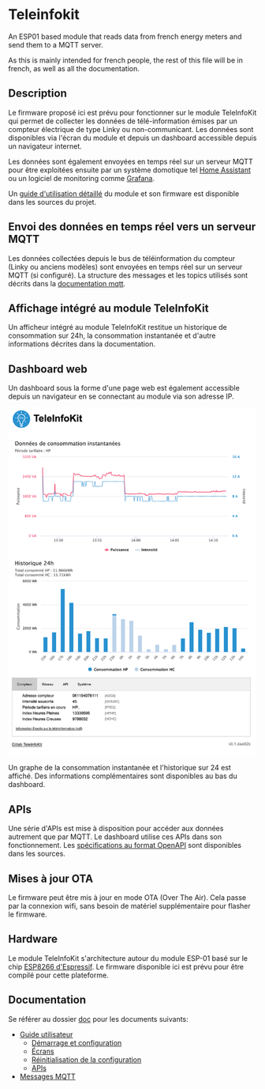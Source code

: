 # Teleinfokit

An ESP01 based module that reads data from french energy meters and send them to a MQTT server. 

As this is mainly intended for french people, the rest of this file will be in french, as well as all the documentation.

## Description

Le firmware proposé ici est prévu pour fonctionner sur le module TeleInfoKit qui permet de collecter les données de télé-information émises par un compteur électrique de type Linky ou non-communicant. Les données sont disponibles via l'écran du module et depuis un dashboard accessible depuis un navigateur internet.

Les données sont également envoyées en temps réel sur un serveur MQTT pour être exploitées ensuite par un système domotique tel [Home Assistant](https://www.home-assistant.io/) ou un logiciel de monitoring comme [Grafana](https://www.home-assistant.io/).

Un [guide d'utilisation détaillé](./doc/user-guide.md) du module et son firmware est disponible dans les sources du projet.

## Envoi des données en temps réel vers un serveur MQTT

Les données collectées depuis le bus de téléinformation du compteur (Linky ou anciens modèles) sont envoyées en temps réel sur un serveur MQTT (si configuré). La structure des messages et les topics utilisés sont décrits dans la [documentation mqtt](./doc/mqtt.md).

## Affichage intégré au module TeleInfoKit

Un afficheur intégré au module TeleInfoKit restitue un historique de consommation sur 24h, la consommation instantanée et d'autre informations décrites dans la documentation.

## Dashboard web

Un dashboard sous la forme d'une page web est également accessible depuis un navigateur en se connectant au module via son adresse IP.

[![dashboard](./doc/dashboard.png)](./doc/dashboard_big.png)

Un graphe de la consommation instantanée et l'historique sur 24 est affiché. Des informations complémentaires sont disponibles au bas du dashboard.

## APIs

Une série d'APIs est mise à disposition pour accéder aux données autrement que par MQTT. Le dashboard utilise ces APIs dans son fonctionnement. Les [spécifications au format OpenAPI](./doc/TeleInfoKit-openapi.v1.yaml) sont disponibles dans les sources.

## Mises à jour OTA

Le firmware peut être mis à jour en mode OTA (Over The Air). Cela passe par la connexion wifi, sans besoin de matériel supplémentaire pour flasher le firmware.

## Hardware

Le module TeleInfoKit s'architecture autour du module ESP-01 basé sur le chip [ESP8266 d'Espressif](https://www.espressif.com/en/products/socs/esp8266). Le firmware disponible ici est prévu pour être compilé pour cette plateforme.

## Documentation

Se référer au dossier [doc](/doc) pour les documents suivants:

* [Guide utilisateur](./doc/user-guide.md)
  * [Démarrage et configuration](./doc/user-guide.md#Démarrage-et-configuration)
  * [Écrans](./doc/user-guide.md#Écrans)
  * [Réinitialisation de la configuration](./doc/user-guide.md#Réinitialisation-de-la-configuration)
  * [APIs](./doc/user-guide.md#API)
* [Messages MQTT](./doc/mqtt.md)
